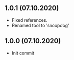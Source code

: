 ## 1.0.1 (07.10.2020)

- Fixed references.
- Renamed tool to 'snoopdog'

## 1.0.0 (07.10.2020)

- Init commit